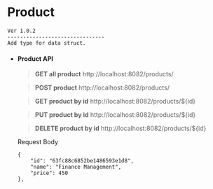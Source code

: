# Product

	Ver 1.0.2
	-------------------------------
	Add type for data struct.
	

- #### Product API
    
    > **GET all product** http://localhost:8082/products/
    
    > **POST product** http://localhost:8082/products/
    
    > **GET product by id** http://localhost:8082/products/${id}
    
    > **PUT product by id** http://localhost:8082/products/${id}
    
    > **DELETE product by id** http://localhost:8082/products/${id}

                                                           
    Request Body 
    ```
    {
        "id": "63fc88c6852be1486593e1d8",
        "name": "Finance Management",
        "price": 450
    },
    ``` 
